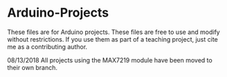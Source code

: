 # Arduino-Projects

These files are for Arduino projects. 
These files are free to use and modify without restrictions. 
If you use them as part of a teaching project, just cite me as a contributing author.

08/13/2018
All projects using the MAX7219 module have been moved to their own branch.
